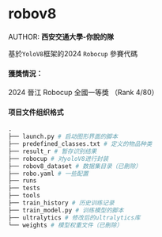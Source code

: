 # robov8 

AUTHOR: **西安交通大學-你說的隊**

基於`YoloV8`框架的2024 `Robocup` 參賽代碼

#### 獲獎情況：

2024 晉江 Robocup 全國一等獎 （Rank 4/80）


#### 项目文件组织格式

```python
.
├── launch.py # 启动图形界面的脚本
├── predefined_classes.txt # 定义的物品种类
├── result_r # 暂存识别结果
├── robocup # 对yoloV8进行封装
├── robov8_dataset # 数据集目录（已刪除）
├── robo.yaml # 一些配置
├── runs 
├── tests 
├── tools 
├── train_history # 历史训练记录
├── train_model.py # 训练模型的脚本
├── ultralytics # 修改后的ultralytics库
└── weights # 模型权重文件（已刪除）
```

